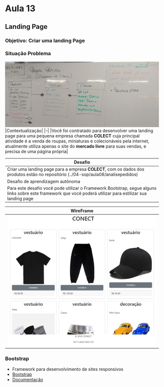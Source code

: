 # Aula 13
## Landing Page
### Objetivo: Criar uma landing Page

### Situação Problema
![Lousa](./lousa.jpg)
|Contextualização|
|-|
|Você foi contratado para desenvolver uma landing page para uma pequena empresa chamada **COLECT** cuja principal atividade é a venda de roupas, miniaturas e colecionáveis pela internet, atualmente utiliza apenas o site do **mercado livre** para suas vendas, e precisa de uma página própria|

|Desafio|
|-|
|Criar uma landing page para a empresa **COLECT**, com os dados dos produtos estão no reposítório (../04-sop/aula08/analisepedidos)|
|Desafio de aprendizagem autônoma|
|Para este desafio você pode utilizar o Framework Bootstrap, segue alguns links sobre este framework que você poderá utilizar para estilizar sua landing page|

|WireFrame|
|-|
|![WireFrame](./wireframe.png)|

### Bootstrap
- Framework para desenvolvimento de sites responsivos
- [Bootstrap](https://getbootstrap.com/)
- [Documentação](https://getbootstrap.com/docs/4.5/getting-started/introduction/)
